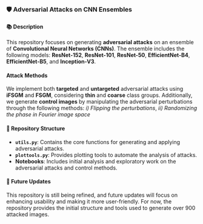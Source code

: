 ### 🛡️ Adversarial Attacks on CNN Ensembles

#### 📚 Description

This repository focuses on generating **adversarial attacks** on an ensemble of **Convolutional Neural Networks (CNNs)**. The ensemble includes the following models: **ResNet-152**, **ResNet-101**, **ResNet-50**, **EfficientNet-B4**, **EfficientNet-B5**, and **Inception-V3**.

#### Attack Methods

We implement both **targeted** and **untargeted** adversarial attacks using **iFSGM** and **FSGM**, considering **thin** and **coarse** class groups. Additionally, we generate **control images** by manipulating the adversarial perturbations through the following methods: *i) Flipping the perturbations*, *ii) Randomizing the phase in Fourier image space*

#### 📂 Repository Structure

- **`utils.py`**: Contains the core functions for generating and applying adversarial attacks.
- **`plottools.py`**: Provides plotting tools to automate the analysis of attacks.
- **Notebooks**: Includes initial analysis and exploratory work on the adversarial attacks and control methods.

#### 🔄 Future Updates

This repository is still being refined, and future updates will focus on enhancing usability and making it more user-friendly. For now, the repository provides the initial structure and tools used to generate over 900 attacked images.
